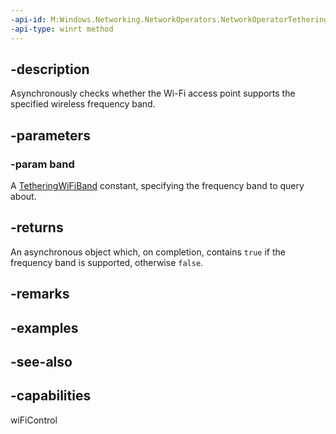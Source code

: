 ```yaml
---
-api-id: M:Windows.Networking.NetworkOperators.NetworkOperatorTetheringAccessPointConfiguration.IsBandSupportedAsync(Windows.Networking.NetworkOperators.TetheringWiFiBand)
-api-type: winrt method
---
```


## -description
Asynchronously checks whether the Wi-Fi access point supports the specified wireless frequency band.

## -parameters

### -param band
A [TetheringWiFiBand](tetheringwifiband.md) constant, specifying the frequency band to query about.

## -returns
An asynchronous object which, on completion, contains `true` if the frequency band is supported, otherwise `false`.

## -remarks

## -examples

## -see-also

## -capabilities
wiFiControl